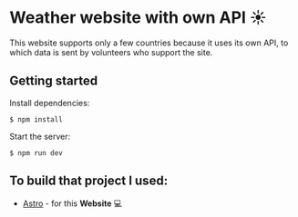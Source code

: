 # **Weather website with own API** ☀️
This website supports only a few countries because it uses its own API, to which data is sent by volunteers who support the site.


## **Getting started**

Install dependencies:

```console
$ npm install
```
  Start the server:
```console
$ npm run dev
```


## **To build that project I used:**
- [Astro](https://github.com/withastro/astro) - for this **Website** 💻


